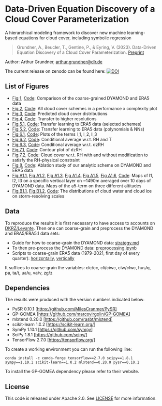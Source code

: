 # Data-Driven Equation Discovery of a Cloud Cover Parameterization
A hierarchical modeling framework to discover new machine learning-based equations for cloud cover, including symbolic regression

> Grundner, A., Beucler, T., Gentine, P., & Eyring, V. (2023). Data-Driven Equation Discovery of a Cloud Cover Parameterization. [Preprint](https://arxiv.org/abs/2304.08063)

Author: Arthur Grundner, [arthur.grundner@dlr.de](mailto:arthur.grundner@dlr.de)

The current release on zenodo can be found here: [![DOI](https://zenodo.org/badge/616471061.svg)](https://zenodo.org/badge/latestdoi/616471061)

## List of Figures

- [Fig 1](sec2_data/era5_dyamond_comp_4_vars.pdf), [Code](sec2_data/analyze_data.ipynb): Comparison of the coarse-grained DYAMOND and ERA5 data
- [Fig 2](sec5_results/sec512_balancing_performance_and_complexity/performance_vs_complexity_logscale_pysr_fixed.pdf), [Code](sec5_results/sec512_balancing_performance_and_complexity/combine_results_dyamond.ipynb): All cloud cover schemes in a performance x complexity plot
- [Fig 3](sec5_results/sec52_split_by_cloud_regimes/distributions_selected_schemes_pd_logscaled.pdf), [Code](sec5_results/sec52_split_by_cloud_regimes/combining_selected_distributions.ipynb): Predicted cloud cover distributions
- [Fig 4](sec5_results/sec53_transfer_to_higher_resolutions/results/fig_res_transfer.pdf), [Code](sec5_results/sec53_transfer_to_higher_resolutions/plot_results.ipynb): Transfer to higher resolutions
- [Fig 5.1](sec5_results/sec54_transferability_to_era5/era5_1979-2021/tf_main_scatter.pdf), [Code](sec5_results/sec54_transferability_to_era5/combine_results.ipynb): Transfer learning to ERA5 data (selected schemes)
- [Fig 5.2](sec5_results/sec54_transferability_to_era5/era5_1979-2021/tf_add_scatter.pdf), [Code](sec5_results/sec54_transferability_to_era5/combine_results.ipynb): Transfer learning to ERA5 data (polynomials & NNs)
- [Fig 6.1](sec6_physical_interpretation/I1_I2_I3.pdf), [Code](sec6_physical_interpretation/optimize_coefs_EQ4_check_physical_eqns.ipynb): Plots of the terms I_1, I_2, I_3
- [Fig 6.2](sec6_physical_interpretation/rh_and_T_vs_cl_area.pdf), [Code](sec6_physical_interpretation/analyzing_eqns.ipynb): Conditional average w.r.t. RH and T
- [Fig 6.3](sec6_physical_interpretation/rh_z_vs_cl_area_new.pdf), [Code](sec6_physical_interpretation/analyzing_eqns.ipynb): Conditional average w.r.t. dzRH
- [Fig 7.1](sec6_physical_interpretation/derivative_of_f_wrt_rh.pdf), [Code](sec6_physical_interpretation/dzRH_contour_plot.ipynb): Contour plot of dzRH
- [Fig 7.2](sec6_physical_interpretation/RH_vs_cl_area_mod.pdf), [Code](sec6_physical_interpretation/pdp_plot_rh.ipynb): Cloud cover w.r.t. RH with and without modification to satisfy the RH-physical constraint
- [Fig 8](sec6_physical_interpretation/ablation_study_dyamond/dyamond_era5_ablation_study_results.pdf), [Code](sec6_physical_interpretation/ablation_study_dyamond/plot_results.ipynb): Ablation study of our analytic scheme on DYAMOND and ERA5 data
- [Fig A1.1](appendix/I1_lv_41_20160811-0820_timmean.pdf), [Fig A1.2](appendix/I2_lv_41_20160811-0820_timmean.pdf), [Fig A1.3](appendix/I3_lv_41_20160811-0820_timmean.pdf), [Fig A1.4](appendix/a5_lv_46_20160811-0820_timmean.pdf), [Fig A1.5](appendix/a5_lv_36_20160811-0820_timmean.pdf), [Fig A1.6](appendix/a5_lv_28_20160811-0820_timmean.pdf), [Code](appendix/plotting_I1_I2_I3_geographical.ipynb): Maps of I1, I2, I3 on a specific vertical layer on ~1490m averaged over 10 days of DYAMOND data. Maps of the a5-term on three different altitudes
- [Fig B1.1](sec6_physical_interpretation/storm_scale_cloud_water_dyamond.pdf), [Fig B1.2](sec6_physical_interpretation/storm_scale_cloud_ice_dyamond.pdf), [Code](sec6_physical_interpretation/rephrase_pysr_equation_more_physically.ipynb): The distributions of cloud water and cloud ice on storm-resolving scales

## Data

To reproduce the results it is first necessary to have access to accounts on [DKRZ/Levante](https://docs.dkrz.de/). Then one can coarse-grain and preprocess the DYAMOND and ERA5/ERA5.1 data sets:
- Guide for how to coarse-grain the DYAMOND data: [strategy.md](sec2_data/sec21_DYAMOND/strategy.md)
- To then pre-process the DYAMOND data: [preprocessing.ipynb](sec2_data/sec21_DYAMOND/preprocessing.ipynb) 
- Scripts to coarse-grain ERA5 data (1979-2021, first day of every quarter): [horizontally](sec2_data/sec22_ERA5/horizontal_coarse-graining), [vertically](sec2_data/vertical_coarse-graining)

It suffices to coarse-grain the variables: clc/cc, cli/ciwc, clw/clwc, hus/q, pa, ta/t, ua/u, va/v, zg/z

## Dependencies
The results were produced with the version numbers indicated below:
- PySR 0.10.1 [https://github.com/MilesCranmer/PySR]
- GP-GOMEA [https://github.com/marcovirgolin/GP-GOMEA]
- mlxtend 0.20.0 [https://github.com/rasbt/mlxtend]
- scikit-learn 1.0.2 [https://scikit-learn.org/]
- SymPy 1.10.1 [https://github.com/sympy]
- SciPy 1.8.1 [https://github.com/scipy/]
- TensorFlow 2.7.0 [https://tensorflow.org/]

To create a working environment you can run the following line:
```
conda install -c conda-forge tensorflow==2.7.0 scipy==1.8.1 sympy==1.10.1 scikit-learn==1.0.2 mlxtend==0.20.0 pysr==0.10.1
```
To install the GP-GOMEA dependency please refer to their website.

## License
This code is released under Apache 2.0. See [LICENSE](LICENSE) for more information.
